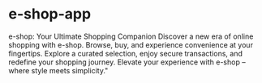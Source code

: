 # e-shop-app
e-shop: Your Ultimate Shopping Companion  Discover a new era of online shopping with e-shop. Browse, buy, and experience convenience at your fingertips. Explore a curated selection, enjoy secure transactions, and redefine your shopping journey. Elevate your experience with e-shop – where style meets simplicity."
